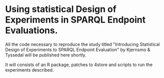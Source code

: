 Using statistical Design of Experiments in SPARQL Endpoint Evaluations.
=======================================================================

All the code necessary to reproduce the study titled "Introducing
  Statistical Design of Experiments to SPARQL Endpoint Evaluation" by
  Kjernsmo & Tyssedal will be published here shortly.

It will consists of an R package, patches to 4store and scripts to run
the experiments described.
